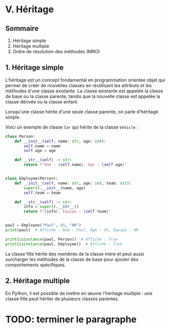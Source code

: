# V. Héritage

## Sommaire

1. Héritage simple
2. Héritage multiple
3. Ordre de résolution des méthodes (MRO)

## 1. Héritage simple

L'héritage est un concept fondamental en programmation orientée objet qui permet de créer de nouvelles classes
en réutilisant les attributs et les méthodes d'une classe existante. La classe existante est appelée la classe
de base ou la classe parente, tandis que la nouvelle classe est appelée la classe dérivée ou la classe enfant.

Lorsqu'une classe hérite d'une seule classe parente, on parle d'héritage simple.

Voici un exemple de classe `Car` qui hérite de la classe `Vehicle` :

```python
class Person:
    def __init__(self, name: str, age: int):
        self.name = name
        self.age = age

    def __str__(self) -> str:
        return f"Nom : {self.name}, Âge : {self.age}"


class Employee(Person):
    def __init__(self, name: str, age: int, team: str):
        super().__init__(name, age)
        self.team = team

    def __str__(self) -> str:
        info = super().__str__()
        return f"{info}, Équipe : {self.team}"


paul = Employee("Paul", 45, "HR")
print(paul)  # Affiche : Nom : Paul, Âge : 45, Équipe : HR

print(isinstance(paul, Person))  # Affiche : True
print(isinstance(paul, Employee))  # Affiche : True
```

La classe fille hérite des membres de la classe mère et peut aussi surcharger les méthodes de la classe de base
pour ajouter des comportements spécifiques.

## 2. Héritage multiple

En Python, il est possible de mettre en œuvre l'héritage multiple : une classe fille peut hériter de plusieurs
classes parentes.

# TODO: terminer le paragraphe